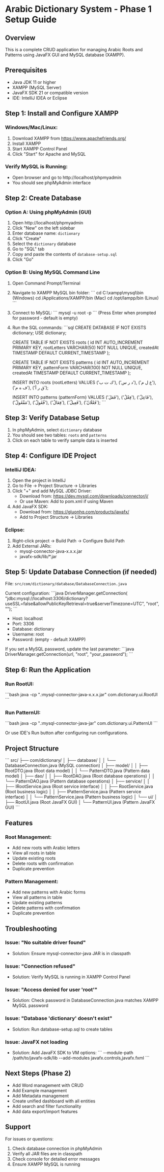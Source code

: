 # Arabic Dictionary System - Phase 1 Setup Guide

## Overview
This is a complete CRUD application for managing Arabic Roots and Patterns using JavaFX GUI and MySQL database (XAMPP).

## Prerequisites
- Java JDK 11 or higher
- XAMPP (MySQL Server)
- JavaFX SDK 21 or compatible version
- IDE: IntelliJ IDEA or Eclipse

## Step 1: Install and Configure XAMPP

### Windows/Mac/Linux:
1. Download XAMPP from https://www.apachefriends.org/
2. Install XAMPP
3. Start XAMPP Control Panel
4. Click "Start" for Apache and MySQL

### Verify MySQL is Running:
- Open browser and go to http://localhost/phpmyadmin
- You should see phpMyAdmin interface

## Step 2: Create Database

### Option A: Using phpMyAdmin (GUI)
1. Open http://localhost/phpmyadmin
2. Click "New" on the left sidebar
3. Enter database name: `dictionary`
4. Click "Create"
5. Select the `dictionary` database
6. Go to "SQL" tab
7. Copy and paste the contents of `database-setup.sql`
8. Click "Go"

### Option B: Using MySQL Command Line
1. Open Command Prompt/Terminal
2. Navigate to XAMPP MySQL bin folder:
   \`\`\`
   cd C:\xampp\mysql\bin  (Windows)
   cd /Applications/XAMPP/bin  (Mac)
   cd /opt/lampp/bin  (Linux)
   \`\`\`
3. Connect to MySQL:
   \`\`\`
   mysql -u root -p
   \`\`\`
   (Press Enter when prompted for password - default is empty)

4. Run the SQL commands:
   \`\`\`sql
   CREATE DATABASE IF NOT EXISTS dictionary;
   USE dictionary;
   
   CREATE TABLE IF NOT EXISTS roots (
       id INT AUTO_INCREMENT PRIMARY KEY,
       rootLetters VARCHAR(50) NOT NULL UNIQUE,
       createdAt TIMESTAMP DEFAULT CURRENT_TIMESTAMP
   );
   
   CREATE TABLE IF NOT EXISTS patterns (
       id INT AUTO_INCREMENT PRIMARY KEY,
       patternForm VARCHAR(100) NOT NULL UNIQUE,
       createdAt TIMESTAMP DEFAULT CURRENT_TIMESTAMP
   );
   
   INSERT INTO roots (rootLetters) VALUES 
   ('ك ت ب'),
   ('د ر س'),
   ('ع ل م'),
   ('ف ه م'),
   ('ق ر أ');
   
   INSERT INTO patterns (patternForm) VALUES 
   ('فَعَلَ'),
   ('فِعْلٌ'),
   ('فَاعِلٌ'),
   ('مَفْعُولٌ'),
   ('فُعُولٌ'),
   ('فِعَالٌ'),
   ('فَعِيلٌ'),
   ('فَعْلَانٌ');
   \`\`\`

## Step 3: Verify Database Setup

1. In phpMyAdmin, select `dictionary` database
2. You should see two tables: `roots` and `patterns`
3. Click on each table to verify sample data is inserted

## Step 4: Configure IDE Project

### IntelliJ IDEA:
1. Open the project in IntelliJ
2. Go to File → Project Structure → Libraries
3. Click "+" and add MySQL JDBC Driver:
   - Download from: https://dev.mysql.com/downloads/connector/j/
   - Or use Maven: Add to pom.xml if using Maven
4. Add JavaFX SDK:
   - Download from: https://gluonhq.com/products/javafx/
   - Add to Project Structure → Libraries

### Eclipse:
1. Right-click project → Build Path → Configure Build Path
2. Add External JARs:
   - mysql-connector-java-x.x.x.jar
   - javafx-sdk/lib/*.jar

## Step 5: Update Database Connection (if needed)

File: `src/com/dictionary/database/DatabaseConnection.java`

Current configuration:
\`\`\`java
DriverManager.getConnection(
    "jdbc:mysql://localhost:3306/dictionary?useSSL=false&allowPublicKeyRetrieval=true&serverTimezone=UTC", 
    "root", "");
\`\`\`

- Host: localhost
- Port: 3306
- Database: dictionary
- Username: root
- Password: (empty - default XAMPP)

If you set a MySQL password, update the last parameter:
\`\`\`java
DriverManager.getConnection(url, "root", "your_password");
\`\`\`

## Step 6: Run the Application

### Run RootUI:
\`\`\`bash
java -cp ".:mysql-connector-java-x.x.x.jar" com.dictionary.ui.RootUI
\`\`\`

### Run PatternUI:
\`\`\`bash
java -cp ".:mysql-connector-java-jar" com.dictionary.ui.PatternUI
\`\`\`

Or use IDE's Run button after configuring run configurations.

## Project Structure

\`\`\`
src/
├── com/dictionary/
│   ├── database/
│   │   └── DatabaseConnection.java      (MySQL connection)
│   ├── model/
│   │   ├── RootDTO.java                 (Root data model)
│   │   └── PatternDTO.java              (Pattern data model)
│   ├── dao/
│   │   ├── RootDAO.java                 (Root database operations)
│   │   └── PatternDAO.java              (Pattern database operations)
│   ├── service/
│   │   ├── IRootService.java            (Root service interface)
│   │   ├── RootService.java             (Root business logic)
│   │   ├── IPatternService.java         (Pattern service interface)
│   │   └── PatternService.java          (Pattern business logic)
│   └── ui/
│       ├── RootUI.java                  (Root JavaFX GUI)
│       └── PatternUI.java               (Pattern JavaFX GUI)
\`\`\`

## Features

### Root Management:
- Add new roots with Arabic letters
- View all roots in table
- Update existing roots
- Delete roots with confirmation
- Duplicate prevention

### Pattern Management:
- Add new patterns with Arabic forms
- View all patterns in table
- Update existing patterns
- Delete patterns with confirmation
- Duplicate prevention

## Troubleshooting

### Issue: "No suitable driver found"
- Solution: Ensure mysql-connector-java JAR is in classpath

### Issue: "Connection refused"
- Solution: Verify MySQL is running in XAMPP Control Panel

### Issue: "Access denied for user 'root'"
- Solution: Check password in DatabaseConnection.java matches XAMPP MySQL password

### Issue: "Database 'dictionary' doesn't exist"
- Solution: Run database-setup.sql to create tables

### Issue: JavaFX not loading
- Solution: Add JavaFX SDK to VM options:
  \`\`\`
  --module-path /path/to/javafx-sdk/lib --add-modules javafx.controls,javafx.fxml
  \`\`\`

## Next Steps (Phase 2)

- Add Word management with CRUD
- Add Example management
- Add Metadata management
- Create unified dashboard with all entities
- Add search and filter functionality
- Add data export/import features

## Support

For issues or questions:
1. Check database connection in phpMyAdmin
2. Verify all JAR files are in classpath
3. Check console for detailed error messages
4. Ensure XAMPP MySQL is running
